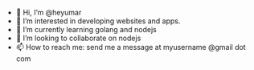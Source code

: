 - 👋 Hi, I’m @heyumar
- 👀 I’m interested in developing websites and apps.
- 🌱 I’m currently learning golang and nodejs
- 💞️ I’m looking to collaborate on nodejs
- 📫 How to reach me: send me a message at myusername @gmail dot com
